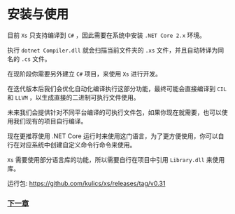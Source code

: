 # 安装与使用
目前 `Xs` 只支持编译到 `C#` ，因此需要在系统中安装 `.NET Core 2.x` 环境。  

执行 `dotnet Compiler.dll` 就会扫描当前文件夹的 `.xs` 文件，并且自动转译为同名的 `.cs` 文件。  

在现阶段你需要另外建立 `C#` 项目，来使用 `Xs` 进行开发。

在迭代版本后我们会优化自动化编译执行这部分功能，最终可能会直接编译到 `CIL` 和 `LLVM` ，以生成直接的二进制可执行文件使用。

未来我们会提供针对不同平台编译的可执行文件包，如果你现在就需要，也可以使用我们现有的项目自行编译。

现在更推荐使用 .NET Core 运行时来使用这门语言，为了更方便使用，你可以自行在对应系统中创建自定义命令行命令来使用。

`Xs` 需要使用部分语言库的功能，所以需要自行在项目中引用 `Library.dll` 来使用库。

运行包:
<https://github.com/kulics/xs/releases/tag/v0.31>

### [下一章](basic-grammar.md)